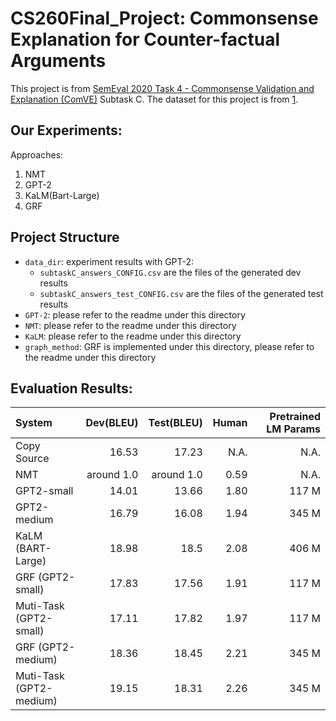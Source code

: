 # CS260Final_Project: Commonsense Explanation for Counter-factual Arguments

This project is from [SemEval 2020 Task 4 - Commonsense Validation and Explanation (ComVE)](https://competitions.codalab.org/competitions/21080) Subtask C.
The dataset for this project is from [1].

## Our Experiments:
Approaches: 
1. NMT
2. GPT-2
3. KaLM(Bart-Large)
4. GRF


## Project Structure
* `data_dir`: experiment results with GPT-2:
    *  `subtaskC_answers_CONFIG.csv` are the files of the generated dev results
    *  `subtaskC_answers_test_CONFIG.csv` are the files of the generated test results
* `GPT-2`: please refer to the readme under this directory
* `NMT`: please refer to the readme under this directory
* `KaLM`: please refer to the readme under this directory
* `graph_method`: GRF is implemented under this directory, please refer to the readme under this directory

## Evaluation Results:
System                  | Dev(BLEU)       | Test(BLEU)         | Human              |Pretrained LM Params
:----------             |----------:      |----------:         |----------:         |----------:
Copy Source             | 16.53           | 17.23              | N.A.               | N.A.
NMT                     | around 1.0      | around 1.0         | 0.59               | N.A. 
GPT2-small              | 14.01           | 13.66              | 1.80               | 117 M
GPT2-medium             | 16.79           | 16.08              | 1.94               | 345 M
KaLM (BART-Large)       | 18.98           | 18.5               | 2.08               | 406 M
GRF (GPT2-small)        | 17.83           | 17.56              | 1.91               | 117 M
Muti-Task (GPT2-small)  | 17.11           | 17.82              | 1.97               | 117 M
GRF (GPT2-medium)       | 18.36           | 18.45              | 2.21               | 345 M
Muti-Task (GPT2-medium) | 19.15           | 18.31              | 2.26               | 345 M 


[1]: https://github.com/wangcunxiang/SemEval2020-Task4-Commonsense-Validation-and-Explanation
